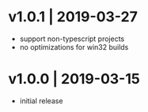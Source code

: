 # v1.0.1 | 2019-03-27
* support non-typescript projects
* no optimizations for win32 builds

# v1.0.0 | 2019-03-15
* initial release
